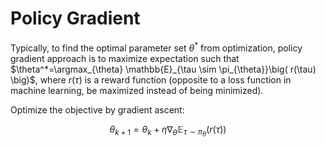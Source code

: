 # Policy Gradient

Typically, to find the optimal parameter set $\theta^*$ from optimization, policy gradient approach is to maximize expectation such that $\theta^*=\argmax_{\theta} \mathbb{E}_{\tau \sim \pi_{\theta}}\big( r(\tau) \big)$, where $r(\tau)$ is a reward function (opposite to a loss function in machine learning, be maximized instead of being minimized).

Optimize the objective by gradient ascent:

$$
\theta_{k+1}= \theta_{k} + \eta \nabla_{\theta} \mathbb{E}_{\tau \sim \pi_{\theta}}\big( r(\tau) \big)
$$